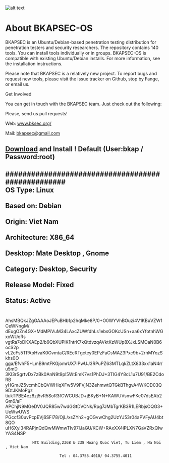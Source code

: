 ![alt text](https://upload.wikimedia.org/wikipedia/en/thumb/7/7a/AntiSec.svg/1200px-AntiSec.svg.png)


# About BKAPSEC-OS 

BKAPSEC is an Ubuntu/Debian-based penetration testing distribution for penetration testers and security researchers. The repository contains 140 tools. You can install tools individually or in groups. BKAPSEC-OS is compatible with existing Ubuntu/Debian installs. For more information, see the installation instructions.

Please note that BKAPSEC is a relatively new project. To report bugs and request new tools, please visit the issue tracker on Github, stop by Fange, or email us.

Get Involved

You can get in touch with the BKAPSEC team. Just check out the following:

Please, send us pull requests!

Web: www.bksec.org/


Mail: bkapsec@gmail.com 

<a href="https://archive.org/download/TrautechOS/bkapsec-2017.04.26x64.7z">Download</a> and Install !
Default (User:bkap / Password:root)
--------------------------------------------------

##################################################
<br/> OS Type: Linux<br/>                                      
<br/> Based on: Debian<br/>                                       
<br/> Origin: Vìet Nam<br/>                                   
<br/> Architecture: X86_64<br/>                                
<br/> Desktop: Mate Desktop , Gnome<br/>                           
<br/> Category: Desktop, Security<br/>                       
<br/> Release Model: Fixed<br/>              
<br/>  Status: Active<br/>           
----------------------------------------------------

AhsMBQkJZgGAAAoJEPuBHb1p2hqMke8P/0+O0WYVhBOuzi4V1KBuVZW1CeWNngM/
dEugOZn4GX+MdMPiVuM34LAxcZUWfdhLs1ebsGOKcUSn+aa6xYfotnhWGxxWUoRs
vgtRa7oDKXAEp2/b6QbXUPlK1htrK7kQtdvzqAVktKzWUp8XJxLSMOaN0B6ocS2p
vL2cFs5TPApHvaK0GvmtaC/REcRTgctey0EPzFaCsMAZ3Pxc9b+2rhMYozSkhs0O
gga/EfvhF5+LmB9mtFKGjomrUX7IPwUJ3RPuPZ63MTLqkZLtX833xx1aN4r/u5mD
3KI3rSgrtvDx7zBk0AnN9t9pI5WtEmK7vs1PhDJ+3TIG4Y8cL1u7U91/BE2CdoRB
yHGmJZ5vcmhCbQVWHIqXFw5V9FVjN3ZehmwtQTGkBThgvA4WKOD03Q9DtJKMoPgz
tiukTPBE4ez8zj5vR5SoR3fCWCUBJD+jBKyB+N+KAWUVsnwFKe07dsEAb2Gm6/aF
APChjN9MGeDV0JQR85w7wdGGtDVCNk/Rpg7JMbTgrKB3R1LERbjsOQG3+UeWwUWS
PGccf30uvPcpEVj6SFl78/OjL/xsZYn2+gOGvwChg2UzYJ53r04aPVFyAU4bt8QO
uH6Xyl34RAPjnQdQwMWmwTIv97lJaGU/KCW+RAxXX4iPLXN7GaVZRxQIwYAS4NSP




                                                                     
                HTC Building,236B & 238 Hoang Quoc Viet, Tu Liem , Ha Noi , Viet Nam
                                                                                    
                            Tel : 04.3755.4010/ 04.3755.4011
                                                                                 
                                                                                  
